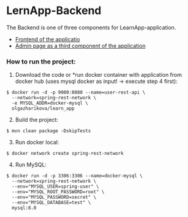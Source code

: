 # LernApp-Backend 
The Backend is one of three components for LearnApp-application. 
- [Frontend of the applicatio](https://github.com/TimHelle/EnterpriseAnw-LernApp-Frontend)
- [Admin page as a third component of the application](https://github.com/TimHelle/EnterpriseAnw-LernApp-Adminseite)

### How to run the project:

1. Download the code or *run docker container with application from docker hub (uses mysql docker as input! -> execute step 4 first):
```
$ docker run -d -p 9000:8080 --name=user-rest-api \
  --network=spring-rest-network \
  -e MYSQL_ADDR=docker-mysql \
  olgazharikova/learn_app
```
2. Build the project:
```
$ mvn clean package -DskipTests
```
3. Run docker local:
```
$ docker network create spring-rest-network
```
4. Run MySQL:
```
$ docker run -d -p 3306:3306 --name=docker-mysql \
  --network=spring-rest-network \
  --env="MYSQL_USER=spring-user" \
  --env="MYSQL_ROOT_PASSWORD=root" \
  --env="MYSQL_PASSWORD=secret" \
  --env="MYSQL_DATABASE=test" \
  mysql:8.0
```

